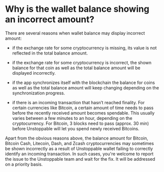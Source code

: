 # Why is the wallet balance showing an incorrect amount?

There are several reasons when wallet balance may display incorrect amount:

- if the exchange rate for some cryptocurrency is missing, its value is not reflected in the total balance amount.

- if the exchange rate for some cryptocurrency is incorrect, the shown balance for that coin as well as the total balance amount will be displayed incorrectly.

- if the app synchronizes itself with the blockchain the balance for coins as well as the total balance amount will keep changing depending on the synchronization progress.

- if there is an incoming transaction that hasn’t reached finality. For certain currencies like Bitcoin, a certain amount of time needs to pass before the recently received amount becomes spendable. This usually varies between a few minutes to an hour, depending on the cryptocurrency. For Bitcoin, 3 blocks need to pass (approx. 30 min) before Unstoppable will let you spend newly received Bitcoins.

Apart from the obvious reasons above, the balance amount for Bitcoin, Bitcoin Cash, Litecoin, Dash, and Zcash cryptocurrencies may sometimes be shown incorrectly as a result of Unstoppable wallet failing to correctly identify an incoming transaction. In such cases, you're welcome to report the issue to the Unstoppable team and wait for the fix. It will be addressed on a priority basis.
